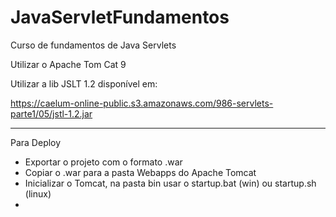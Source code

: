 # JavaServletFundamentos
Curso de fundamentos de Java Servlets

Utilizar o Apache Tom Cat 9

Utilizar a lib JSLT 1.2 disponível em:

https://caelum-online-public.s3.amazonaws.com/986-servlets-parte1/05/jstl-1.2.jar


---

Para Deploy
- Exportar o projeto com o formato .war
- Copiar o .war para a pasta Webapps do Apache Tomcat
- Inicializar o Tomcat, na pasta bin usar o startup.bat (win) ou startup.sh (linux)
- 
